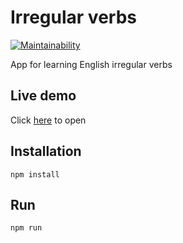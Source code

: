# Irregular verbs

[![Maintainability](https://api.codeclimate.com/v1/badges/b8876ae8d2199e8da902/maintainability)](https://codeclimate.com/github/const-y/irregular-verbs/maintainability)

App for learning English irregular verbs

## Live demo
Click [here](http://numerous-lift.surge.sh) to open

## Installation
```shell
npm install
```
## Run
```shell
npm run
```
